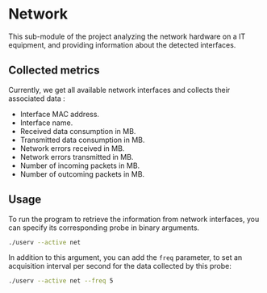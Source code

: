 # Network

This sub-module of the project analyzing the network hardware on a IT equipment,
and providing information about the detected interfaces.

## Collected metrics

Currently, we get all available network interfaces and collects their
associated data :

* Interface MAC address.
* Interface name.
* Received data consumption in MB.
* Transmitted data consumption in MB.
* Network errors received in MB.
* Network errors transmitted in MB.
* Number of incoming packets in MB.
* Number of outcoming packets in MB.

## Usage

To run the program to retrieve the information from network interfaces,
you can specify its corresponding probe in binary arguments.

```bash
./userv --active net
```

In addition to this argument, you can add the `freq` parameter,
to set an acquisition interval per second for the data collected by this probe:

```bash
./userv --active net --freq 5
```
